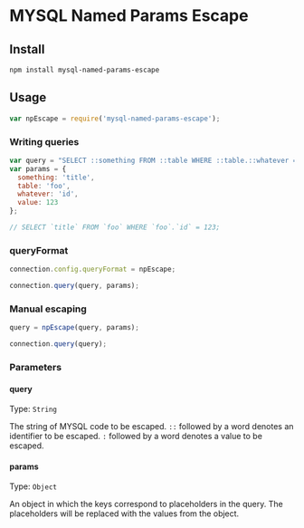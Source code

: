 # MYSQL Named Params Escape

## Install
```
npm install mysql-named-params-escape
```

## Usage

```javascript
var npEscape = require('mysql-named-params-escape');
```

### Writing queries
```javascript
var query = "SELECT ::something FROM ::table WHERE ::table.::whatever = ::value";
var params = {
  something: 'title',
  table: 'foo',
  whatever: 'id',
  value: 123
};

// SELECT `title` FROM `foo` WHERE `foo`.`id` = 123;
```

### queryFormat

```javascript
connection.config.queryFormat = npEscape;

connection.query(query, params);
```

### Manual escaping

```javascript
query = npEscape(query, params);

connection.query(query);
```

### Parameters

#### query

Type: `String`

The string of MYSQL code to be escaped.
`::` followed by a word denotes an identifier to be escaped.
`:` followed by a word denotes a value to be escaped.

#### params

Type: `Object`

An object in which the keys correspond to placeholders in the query. The placeholders will be replaced with the values from the object.